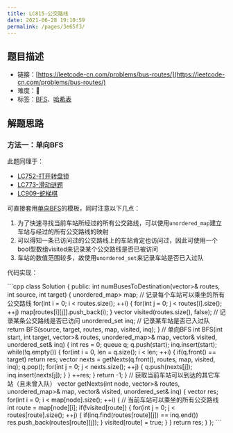 ```yaml
---
title: LC815-公交路线
date: 2021-06-28 19:10:59
permalink: /pages/3e65f3/
---
```


## 题目描述

- 链接：[https://leetcode-cn.com/problems/bus-routes/](https://leetcode-cn.com/problems/bus-routes/)
- 难度：🔴
- 标签：[BFS](/pages/c635ec/)、[哈希表](/pages/dee52c/)

## 解题思路
### 方法一：单向BFS
此题同理于：
- [LC752-打开转盘锁](/pages/8e87e0/)
- [LC773-滑动谜题](/pages/6746e4/)
- [LC909-蛇梯棋](/pages/c2ef6a/)

可直接套用[单向BFS](/pages/c635ec/#单向BFS)的模板，同时注意以下几点：
1. 为了快速寻找当前车站所经过的所有公交路线，可以使用`unordered_map`建立车站与经过的所有公交路线的映射
2. 可以得知一条已访问过的公交路线上的车站肯定也访问过，因此可使用一个bool型数组visited来记录某个公交路线是否已被访问
3. 车站的数值范围较多，故使用`unordered_set`来记录车站是否已入过队

代码实现：

<code-group>
<code-block title="C++" active>
```cpp
class Solution {
public:
    int numBusesToDestination(vector<vector<int>>& routes, int source, int target) {
        unordered_map<int, vector<int>> map;  // 记录每个车站可以乘坐的所有公交路线
        for(int i = 0; i < routes.size(); ++i) {
            for(int j = 0; j < routes[i].size(); ++j) map[routes[i][j]].push_back(i);
        }
        vector<bool> visited(routes.size(), false);  // 记录某条公交路线是否已访问
        unordered_set<int> inq;  // 记录某车站是否已入过队
        return BFS(source, target, routes, map, visited, inq);
    }
    // 单向BFS
    int BFS(int start, int target, vector<vector<int>>& routes, unordered_map<int, vector<int>>& map, vector<bool>& visited, unordered_set<int>& inq) {
        int res = 0;
        queue<int> q;
        q.push(start);
        inq.insert(start);
        while(!q.empty()) {
            for(int i = 0, len = q.size(); i < len; ++i) {
                if(q.front() == target) return res;
                vector<int> nexts = getNexts(q.front(), routes, map, visited, inq);
                q.pop();
                for(int j = 0; j < nexts.size(); ++j) {
                    q.push(nexts[j]);
                    inq.insert(nexts[j]);
                }
            }
            ++res;
        }
        return -1;
    }
    // 获取当前车站可以到达的其它车站（且未曾入队）
    vector<int> getNexts(int node, vector<vector<int>>& routes, unordered_map<int, vector<int>>& map, vector<bool>& visited, unordered_set<int>& inq) {
        vector<int> res;
        for(int i = 0; i < map[node].size(); ++i) {  // 当前车站可以乘坐的所有公交路线
            int route = map[node][i];
            if(!visited[route]) {
                for(int j = 0; j < routes[route].size(); ++j) {
                    if(inq.find(routes[route][j]) == inq.end()) res.push_back(routes[route][j]);
                }
                visited[route] = true;
            }
        }
        return res;
    }
};
```
</code-block>
</code-group>
